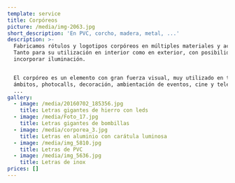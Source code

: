 ```yaml
---
template: service
title: Corpóreos
picture: /media/img-2063.jpg
short_description: 'En PVC, corcho, madera, metal, ...'
description: >-
  Fabricamos rótulos y logotipos corpóreos en múltiples materiales y acabados.
  Tanto para su utilización en interior como en exterior, con posibilidad de
  incorporar iluminación.


  El corpóreo es un elemento con gran fuerza visual, muy utilizado en todos los
  ámbitos, photocalls, decoración, ambientación de eventos, cine y televisión,
  ...
gallery:
  - image: /media/20160702_185356.jpg
    title: Letras gigantes de hierro con leds
  - image: /media/Foto_17.jpg
    title: Letras gigantes de bombillas
  - image: /media/corporea_3.jpg
    title: Letras en aluminio con carátula luminosa
  - image: /media/img_5810.jpg
    title: Letras de PVC
  - image: /media/img_5636.jpg
    title: Letras de inox
prices: []
---
```


